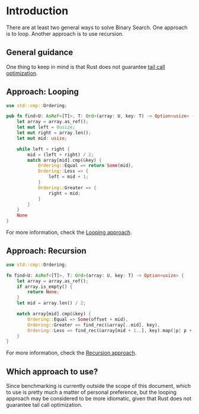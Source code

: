 # Introduction

There are at least two general ways to solve Binary Search.
One approach is to loop.
Another approach is to use recursion.

## General guidance

One thing to keep in mind is that Rust does not guarantee [tail call optimization][tco].

## Approach: Looping

```rust
use std::cmp::Ordering;

pub fn find<U: AsRef<[T]>, T: Ord>(array: U, key: T) -> Option<usize> {
    let array = array.as_ref();
    let mut left = 0usize;
    let mut right = array.len();
    let mut mid: usize;

    while left < right {
        mid = (left + right) / 2;
        match array[mid].cmp(&key) {
            Ordering::Equal => return Some(mid),
            Ordering::Less => {
                left = mid + 1;
            }
            Ordering::Greater => {
                right = mid;
            }
        }
    }
    None
}
```

For more information, check the [Looping approach][approach-looping].

## Approach: Recursion

```rust
use std::cmp::Ordering;

fn find<U: AsRef<[T]>, T: Ord>(array: U, key: T) -> Option<usize> {
    let array = array.as_ref();
    if array.is_empty() {
        return None;
    }
    let mid = array.len() / 2;

    match array[mid].cmp(&key) {
        Ordering::Equal => Some(offset + mid),
        Ordering::Greater => find_rec(&array[..mid], key),
        Ordering::Less => find_rec(&array[mid + 1..], key).map(|p| p + mid + 1),
    }
}
```

For more information, check the [Recursion approach][approach-recursion].

## Which approach to use?

Since benchmarking is currently outside the scope of this document, which to use is pretty much a matter of personal preference,
but the looping approach may be considered to be more idiomatic, given that Rust does not guarantee tail call optimization.

[tco]: https://stackoverflow.com/questions/59257543/when-is-tail-recursion-guaranteed-in-rust/59258170#59258170
[approach-looping]: https://exercism.org/tracks/rust/exercises/binary-search/approaches/looping
[approach-recursion]: https://exercism.org/tracks/rust/exercises/binary-search/approaches/recursion
